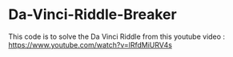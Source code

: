 # Da-Vinci-Riddle-Breaker
This code is to solve the Da Vinci Riddle from this youtube video : https://www.youtube.com/watch?v=lRfdMiURV4s
